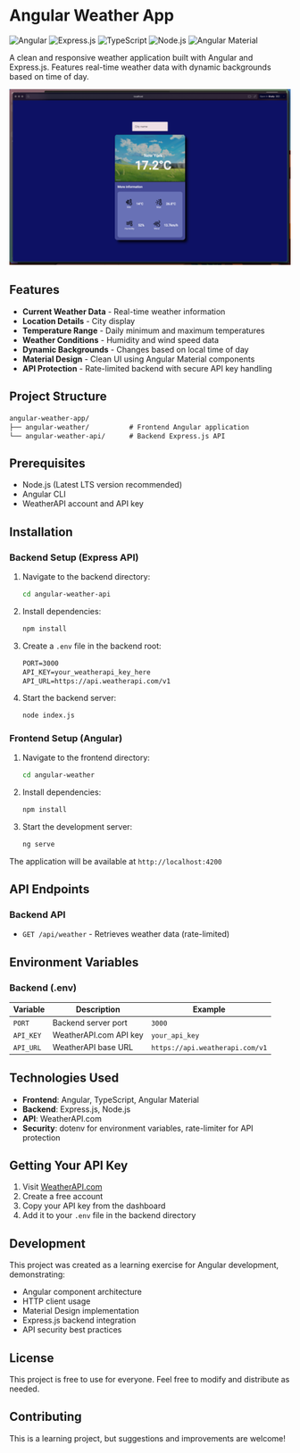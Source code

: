 # Angular Weather App

![Angular](https://img.shields.io/badge/angular-%23DD0031.svg?style=for-the-badge&logo=angular&logoColor=white)
![Express.js](https://img.shields.io/badge/express.js-%23404d59.svg?style=for-the-badge&logo=express&logoColor=%2361DAFB)
![TypeScript](https://img.shields.io/badge/typescript-%23007ACC.svg?style=for-the-badge&logo=typescript&logoColor=white)
![Node.js](https://img.shields.io/badge/node.js-6DA55F?style=for-the-badge&logo=node.js&logoColor=white)
![Angular Material](https://img.shields.io/badge/Angular_Material-0081CB?style=for-the-badge&logo=angular&logoColor=white)

A clean and responsive weather application built with Angular and Express.js. Features real-time weather data with dynamic backgrounds based on time of day.

![App Screenshot](./assets/Weather-App-Main.png)

## Features

-   **Current Weather Data** - Real-time weather information
-   **Location Details** - City display
-   **Temperature Range** - Daily minimum and maximum temperatures
-   **Weather Conditions** - Humidity and wind speed data
-   **Dynamic Backgrounds** - Changes based on local time of day
-   **Material Design** - Clean UI using Angular Material components
-   **API Protection** - Rate-limited backend with secure API key handling

## Project Structure

```
angular-weather-app/
├── angular-weather/          # Frontend Angular application
└── angular-weather-api/      # Backend Express.js API
```

## Prerequisites

-   Node.js (Latest LTS version recommended)
-   Angular CLI
-   WeatherAPI account and API key

## Installation

### Backend Setup (Express API)

1. Navigate to the backend directory:

    ```bash
    cd angular-weather-api
    ```

2. Install dependencies:

    ```bash
    npm install
    ```

3. Create a `.env` file in the backend root:

    ```env
    PORT=3000
    API_KEY=your_weatherapi_key_here
    API_URL=https://api.weatherapi.com/v1
    ```

4. Start the backend server:
    ```bash
    node index.js
    ```

### Frontend Setup (Angular)

1. Navigate to the frontend directory:

    ```bash
    cd angular-weather
    ```

2. Install dependencies:

    ```bash
    npm install
    ```

3. Start the development server:
    ```bash
    ng serve
    ```

The application will be available at `http://localhost:4200`

## API Endpoints

### Backend API

-   `GET /api/weather` - Retrieves weather data (rate-limited)

## Environment Variables

### Backend (.env)

| Variable  | Description            | Example                         |
| --------- | ---------------------- | ------------------------------- |
| `PORT`    | Backend server port    | `3000`                          |
| `API_KEY` | WeatherAPI.com API key | `your_api_key`                  |
| `API_URL` | WeatherAPI base URL    | `https://api.weatherapi.com/v1` |

## Technologies Used

-   **Frontend**: Angular, TypeScript, Angular Material
-   **Backend**: Express.js, Node.js
-   **API**: WeatherAPI.com
-   **Security**: dotenv for environment variables, rate-limiter for API protection

## Getting Your API Key

1. Visit [WeatherAPI.com](https://www.weatherapi.com/)
2. Create a free account
3. Copy your API key from the dashboard
4. Add it to your `.env` file in the backend directory

## Development

This project was created as a learning exercise for Angular development, demonstrating:

-   Angular component architecture
-   HTTP client usage
-   Material Design implementation
-   Express.js backend integration
-   API security best practices

## License

This project is free to use for everyone. Feel free to modify and distribute as needed.

## Contributing

This is a learning project, but suggestions and improvements are welcome!
